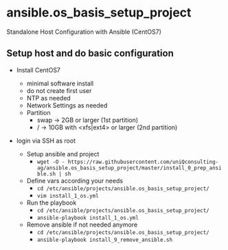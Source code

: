 # ansible.os_basis_setup_project
Standalone Host Configuration with Ansible (CentOS7)

## Setup host and do basic configuration
* Install CentOS7
  * minimal software install
  * do not create first user
  * NTP as needed
  * Network Settings as needed
  * Partition
    * swap -> 2GB or larger (1st partition)
    * / -> 10GB with <xfs|ext4> or larger (2nd partition)

* login via SSH as root
  * Setup ansible and project
    * ```wget -O - https://raw.githubusercontent.com/uniQconsulting-ag/ansible.os_basis_setup_project/master/install_0_prep_ansible.sh | sh ```
  * Define vars according your needs
    * ```cd /etc/ansible/projects/ansible.os_basis_setup_project/```
    * ```vim install_1_os.yml```
  * Run the playbook
    * ```cd /etc/ansible/projects/ansible.os_basis_setup_project/```
    * ```ansible-playbook install_1_os.yml```
  * Remove ansible if not needed anymore
    * ```cd /etc/ansible/projects/ansible.os_basis_setup_project/```
    * ```ansible-playbook install_9_remove_ansible.sh```
